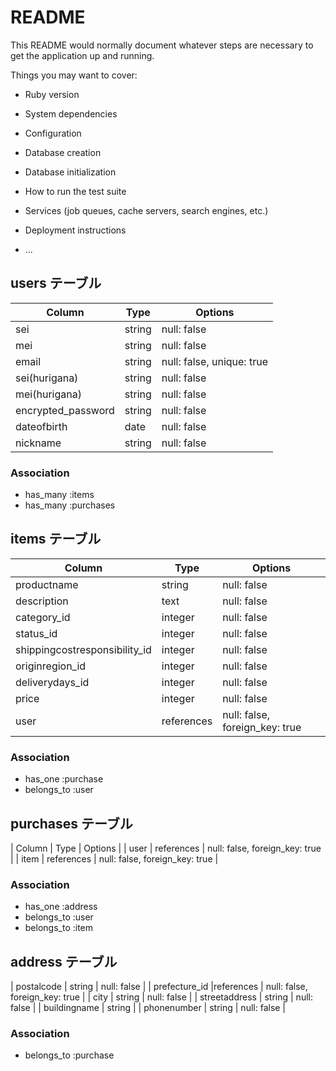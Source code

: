 # README

This README would normally document whatever steps are necessary to get the
application up and running.

Things you may want to cover:

* Ruby version

* System dependencies

* Configuration

* Database creation

* Database initialization

* How to run the test suite

* Services (job queues, cache servers, search engines, etc.)

* Deployment instructions

* ...


## users テーブル

| Column             | Type   | Options                   |
| ------------------ |  ------ | -----------               |
| sei                 | string | null: false               |
| mei                 | string | null: false               |
| email              | string | null: false, unique: true |
| sei(hurigana)           | string | null: false               |
| mei(hurigana)           | string | null: false               |
| encrypted_password | string | null: false               |
| dateofbirth        | date   | null: false               |
| nickname           | string | null: false               |

### Association

- has_many :items
- has_many :purchases

## items テーブル

| Column                            | Type        | Options                       |
| ------------------                | ------      | -----------                   |
| productname                       | string      | null: false                   |
| description                       | text        | null: false                   |
| category_id                       | integer     | null: false                   |
| status_id                         | integer     | null: false                   |
| shippingcostresponsibility_id     | integer     | null: false                   |
| originregion_id                   | integer     | null: false                   |
| deliverydays_id                   | integer     | null: false                   |
| price                             | integer     | null: false                  |
| user                              | references  | null: false, foreign_key: true|

### Association

- has_one :purchase
- belongs_to :user


## purchases テーブル


| Column                          | Type        | Options                        |
| user                            | references  | null: false, foreign_key: true |
| item                           | references  | null: false, foreign_key: true |


### Association

- has_one :address
- belongs_to :user
- belongs_to :item


## address テーブル

| postalcode                  | string       | null: false                    |
| prefecture_id               |references    | null: false, foreign_key: true |
| city                        | string       | null: false                    |
| streetaddress               | string       | null: false                    |
| buildingname                | string       |
| phonenumber                 | string       | null: false                    |

### Association

- belongs_to :purchase